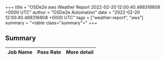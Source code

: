+++
title = "OSDe2e aws Weather Report 2022-02-20 12:00:40.488316808 +0000 UTC"
author = "OSDe2e Automation"
date = "2022-02-20 12:00:40.488316808 +0000 UTC"
tags = ["weather-report", "aws"]
summary = "<table class=\"summary\"></table>"
+++
## Summary

| Job Name | Pass Rate | More detail |
|----------|-----------|-------------|




